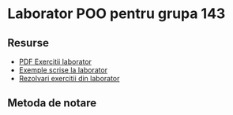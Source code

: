 Laborator POO pentru grupa 143
===

## Resurse
* [PDF Exercitii laborator](exercitii.pdf)
* [Exemple scrise la laborator](...)
* [Rezolvari exercitii din laborator](...)

## Metoda de notare


